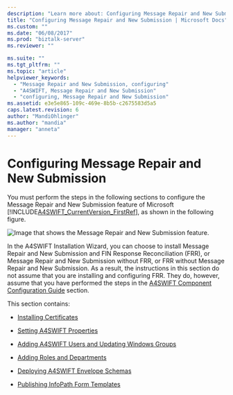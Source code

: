 ```yaml
---
description: "Learn more about: Configuring Message Repair and New Submission"
title: "Configuring Message Repair and New Submission | Microsoft Docs"
ms.custom: ""
ms.date: "06/08/2017"
ms.prod: "biztalk-server"
ms.reviewer: ""

ms.suite: ""
ms.tgt_pltfrm: ""
ms.topic: "article"
helpviewer_keywords: 
  - "Message Repair and New Submission, configuring"
  - "A4SWIFT, Message Repair and New Submission"
  - "configuring, Message Repair and New Submission"
ms.assetid: e3e5e865-109c-469e-8b5b-c2675583d5a5
caps.latest.revision: 6
author: "MandiOhlinger"
ms.author: "mandia"
manager: "anneta"
---
```

# Configuring Message Repair and New Submission
You must perform the steps in the following sections to configure the Message Repair and New Submission feature of Microsoft [!INCLUDE[A4SWIFT_CurrentVersion_FirstRef](../../includes/a4swift-currentversion-firstref-md.md)], as shown in the following figure.  
  
 ![Image that shows the Message Repair and New Submission feature.](../../adapters-and-accelerators/accelerator-swift/media/a4swift-message-repair-configuration.gif "A4SWIFT_Message_Repair_Configuration")  
  
 In the A4SWIFT Installation Wizard, you can choose to install Message Repair and New Submission and FIN Response Reconciliation (FRR), or Message Repair and New Submission without FRR, or FRR without Message Repair and New Submission. As a result, the instructions in this section do not assume that you are installing and configuring FRR. They do, however, assume that you have performed the steps in the [A4SWIFT Component Configuration Guide](../../adapters-and-accelerators/accelerator-swift/a4swift-component-configuration-guide.md) section.  
  
 This section contains:  
  
-   [Installing Certificates](../../adapters-and-accelerators/accelerator-swift/installing-certificates.md)  
  
-   [Setting A4SWIFT Properties](../../adapters-and-accelerators/accelerator-swift/setting-a4swift-properties.md)  
  
-   [Adding A4SWIFT Users and Updating Windows Groups](../../adapters-and-accelerators/accelerator-swift/adding-a4swift-users-and-updating-windows-groups.md)  
  
-   [Adding Roles and Departments](../../adapters-and-accelerators/accelerator-swift/adding-roles-and-departments.md)  
  
-   [Deploying A4SWIFT Envelope Schemas](../../adapters-and-accelerators/accelerator-swift/deploying-a4swift-envelope-schemas.md)  
  
-   [Publishing InfoPath Form Templates](https://msdn.microsoft.com/2947e1ad-8c44-4cdb-bbde-7683e186b41b)

